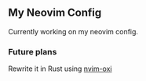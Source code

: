 ## My Neovim Config
Currently working on my neovim config.

### Future plans
Rewrite it in Rust using [nvim-oxi](https://github.com/noib3/nvim-oxi/)
